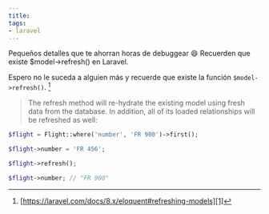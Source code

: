 ```yaml
---
title:
tags:
- laravel
---
```


Pequeños detalles que te ahorran horas de debuggear :smile: Recuerden que existe $model->refresh() en Laravel.
<!--more-->

Espero no le suceda a alguien más y recuerde que existe la función `$model->refresh()`. [^1]

> The refresh method will re-hydrate the existing model using fresh data from the database. In addition, all of its loaded relationships will be refreshed as well:

```php
$flight = Flight::where('number', 'FR 900')->first();

$flight->number = 'FR 456';

$flight->refresh();

$flight->number; // "FR 900"
```

[^1]:	[https://laravel.com/docs/8.x/eloquent#refreshing-models][1]

[1]:	https://laravel.com/docs/8.x/eloquent#refreshing-models
